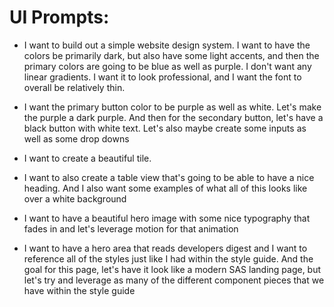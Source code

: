 # UI Prompts:  

- I want to build
out a simple website design system. I
want to have the colors be primarily
dark, but also have some light accents,
and then the primary colors are going to
be blue as well as purple. I don't want
any linear gradients. I want it to look
professional, and I want the font to
overall be relatively thin.

- I want the primary button color
to be purple as well as white. Let's
make the purple a dark purple. And then
for the secondary button, let's have a
black button with white text. Let's also
maybe create some inputs as well as some
drop downs

- I want to create a beautiful tile.

- I want to also create a table view
that's going to be able to have a nice
heading. And I also want some examples
of what all of this looks like over a
white background

- I want to have a
beautiful hero image with some nice
typography that fades in and let's
leverage motion for that animation

- I want to
have a hero area that reads developers
digest and I want to reference all of
the styles just like I had within the
style guide. And the goal for this page,
let's have it look like a modern SAS
landing page, but let's try and leverage
as many of the different component
pieces that we have within the style
guide
